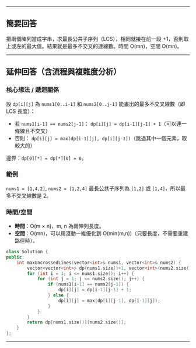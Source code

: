 
---

## 簡要回答

把兩個陣列當成字串，求最長公共子序列（LCS），相同就接在前一段 +1，否則取上或左的最大值。結果就是最多不交叉的連線數。時間 O(mn)，空間 O(mn)。

---

## 延伸回答（含流程與複雜度分析）

### 核心想法 / 遞迴關係

設 `dp[i][j]` 為 `nums1[0..i-1]` 和 `nums2[0..j-1]` 能畫出的最多不交叉線數（即 LCS 長度）：

* 若 `nums1[i-1] == nums2[j-1]`：
  `dp[i][j] = dp[i-1][j-1] + 1`（可以連一條線且不交叉）
* 否則：
  `dp[i][j] = max(dp[i-1][j], dp[i][j-1])`（跳過其中一個元素，取較大的）

邊界：`dp[0][*] = dp[*][0] = 0`。

### 範例

`nums1 = [1,4,2]`, `nums2 = [1,2,4]`
最長公共子序列為 `[1,2]` 或 `[1,4]`，所以最多不交叉線數是 2。

### 時間/空間

* **時間**：O(m × n)，m, n 為兩陣列長度。
* **空間**：O(mn)，可以用滾動一維優化到 O(min(m,n))（只要長度，不需要重建路徑時）。


```cpp
class Solution {
public:
    int maxUncrossedLines(vector<int>& nums1, vector<int>& nums2) {
        vector<vector<int>> dp(nums1.size()+1, vector<int>(nums2.size()+1, 0));
        for (int i = 1; i <= nums1.size(); i++) {
            for (int j = 1; j <= nums2.size(); j++) {
                if (nums1[i-1] == nums2[j-1]) {
                    dp[i][j] = dp[i-1][j-1] + 1;
                } else {
                    dp[i][j] = max(dp[i][j-1], dp[i-1][j]);
                }
            }
        }
        return dp[nums1.size()][nums2.size()];
    }
};
```

---

